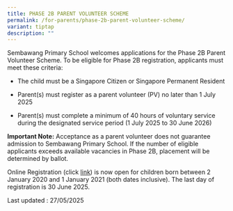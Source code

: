 ```yaml
---
title: PHASE 2B PARENT VOLUNTEER SCHEME
permalink: /for-parents/phase-2b-parent-volunteer-scheme/
variant: tiptap
description: ""
---
```

<p>Sembawang Primary School welcomes applications for the Phase 2B Parent
Volunteer Scheme. To be eligible for Phase 2B registration, applicants
must meet these criteria:</p>
<ul data-tight="true" class="tight">
<li>
<p>The child must be a Singapore Citizen or Singapore Permanent Resident</p>
</li>
<li>
<p>Parent(s) must register as a parent volunteer (PV) no later than 1 July
2025</p>
</li>
<li>
<p>Parent(s) must complete a minimum of 40 hours of voluntary service during
the designated service period (1 July 2025 to 30 June 2026)</p>
</li>
</ul>
<p></p>
<p><strong>Important Note:</strong> Acceptance as a parent volunteer does
not guarantee admission to Sembawang Primary School. If the number of eligible
applicants exceeds available vacancies in Phase 2B, placement will be determined
by ballot.</p>
<p></p>
<p>Online Registration (click <a href="https://go.gov.sg/sbpspvphase2b" rel="noopener nofollow" target="_blank">link</a>)
is now open for children born between 2 January 2020 and 1 January 2021
(both dates inclusive). The last day of registration is 30 June 2025.</p>
<p></p>
<p>Last updated : 27/05/2025</p>